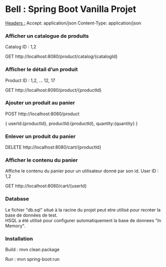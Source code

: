 # Bell : Spring Boot Vanilla Projet

<u>Headers :</u>
Accept: application/json
Content-Type: application/json

<h3>Afficher un catalogue de produits</h3>
Catalog ID : 1,2

GET 
http://localhost:8080/product/catalog/{catalogId}


<h3>Afficher le détail d’un produit</h3>
Product ID : 1,2, ... 12, 17

GET 
http://localhost:8080/product/{productId}


<h3>Ajouter un produit au panier</h3>

POST
http://localhost:8080/product

{
    userId:{productId},
    productId:{productId},
    quantity:{quantity}
}
<br/>

<h3>Enlever un produit du panier</h3>

DELETE
http://localhost:8080/cart/{productId}


<h3>Afficher le contenu du panier</h3>
Affiche le contenu du panier pour un utilisateur donné par son id.
User ID : 1,2


GET
http://localhost:8080/cart/{userId}


<h3>Database</h3>

Le fichier "db.sql" situé à la racine du projet peut etre utilisé pour recréer la base de données de test.<br/>
HSQL a été utilisé pour configurer automatiquement la base de donnees "In Memory".


<h3>Installation</h3>

Build : mvn clean package

Run : mvn spring-boot:run



